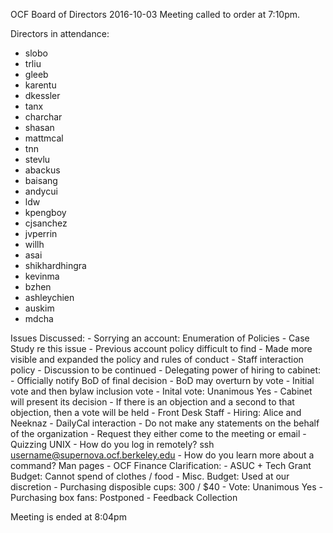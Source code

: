 OCF Board of Directors
2016-10-03
Meeting called to order at 7:10pm.

Directors in attendance:
- slobo
- trliu
- gleeb
- karentu
- dkessler
- tanx
- charchar
- shasan
- mattmcal
- tnn
- stevlu
- abackus
- baisang
- andycui
- ldw
- kpengboy
- cjsanchez
- jvperrin
- willh
- asai
- shikhardhingra
- kevinma
- bzhen
- ashleychien
- auskim
- mdcha

Issues Discussed:
    - Sorrying an account: Enumeration of Policies
        - Case Study re this issue
        - Previous account policy difficult to find
        - Made more visible and expanded the policy and rules of conduct
        - Staff interaction policy
        - Discussion to be continued 
    - Delegating power of hiring to cabinet:
        - Officially notify BoD of final decision
        - BoD may overturn by vote
        - Initial vote and then bylaw inclusion vote
            - Inital vote: Unanimous Yes
        - Cabinet will present its decision
            - If there is an objection and a second to that objection, then a vote will be held
    - Front Desk Staff
        - Hiring: Alice and Neeknaz
    - DailyCal interaction
        - Do not make any statements on the behalf of the organization
        - Request they either come to the meeting or email
    - Quizzing UNIX
        - How do you log in remotely?
          ssh username@supernova.ocf.berkeley.edu
        - How do you learn more about a command?
          Man pages
    - OCF Finance Clarification:
        - ASUC + Tech Grant Budget: Cannot spend of clothes / food
        - Misc. Budget: Used at our discretion
    - Purchasing disposible cups: 300 / $40
        - Vote: Unanimous Yes
    - Purchasing box fans: Postponed
    - Feedback Collection

Meeting is ended at 8:04pm
